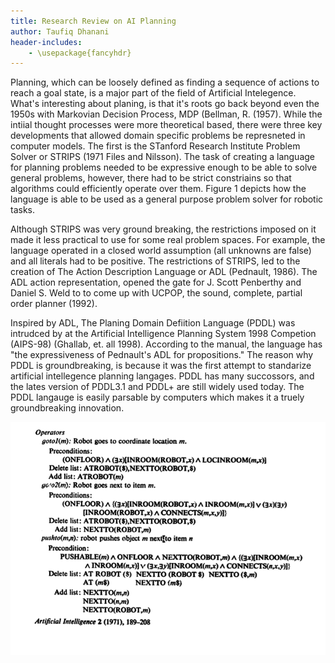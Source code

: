 ```yaml
---
title: Research Review on AI Planning
author: Taufiq Dhanani
header-includes:
    - \usepackage{fancyhdr}
---
```



Planning, which can be loosely defined as finding a sequence of actions to reach a goal
state, is a major part of the field of Artificial Intelegence. What's interesting about
planing, is that it's roots go back beyond even the 1950s with Markovian Decision Process,
MDP (Bellman, R. (1957). While the intiial thought processes were more theoretical based,
there were three key developments that allowed domain specific problems be represneted in
computer models. The first is the STanford Research Institute Problem Solver or STRIPS
(1971 Files and Nilsson). The task of creating a language for planning problems needed to
be expressive enough to be able to solve general problems, however, there had to be strict
constriains so that algorithms could efficiently operate over them. Figure 1 depicts how
the language is able to be used as a general purpose problem solver for robotic tasks. 

Although STRIPS was very ground breaking, the restrictions imposed on it made it less
practical to use for some real problem spaces. For example, the language operated in a
closed world assumption (all unknowns are false) and all literals had to be positive.
The restrictions of STRIPS, led to the creation of The Action Description Language or ADL (Pednault, 1986). The ADL action representation, opened the gate for J. Scott Penberthy and Daniel S. Weld to to come up with UCPOP, the sound, complete, partial order planner (1992). 

Inspired by ADL, The Planing Domain Defiition Language (PDDL) was intrudced by at the Artificial Intelligence Planning System 1998 Competion (AIPS-98) (Ghallab, et. all 1998). According to the manual, the language has "the expressiveness of Pednault's ADL for propositions." The reason why PDDL is groundbreaking, is because it was the first attempt to standarize artificial intellegence planning langages. PDDL has many succossors, and the lates version of PDDL3.1 and PDDL+ are still widely used today. The PDDL langauge is easily parsable by computers which makes it a truely groundbreaking innovation. 

![An example of the STRIPS language in the paper by Fikes and Nilsson (1971)](strips.png)
